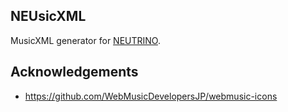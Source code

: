 ## NEUsicXML

MusicXML generator for [NEUTRINO](https://n3utrino.work/).

## Acknowledgements

- https://github.com/WebMusicDevelopersJP/webmusic-icons
